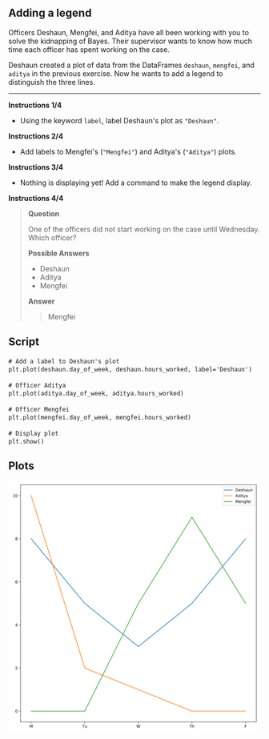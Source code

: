 ## Adding a legend

Officers Deshaun, Mengfei, and Aditya have all been working with you to solve the kidnapping of Bayes. Their supervisor wants to know how much time each officer has spent working on the case.

Deshaun created a plot of data from the DataFrames `deshaun`, `mengfei`, and `aditya` in the previous exercise. Now he wants to add a legend to distinguish the three lines.

<hr>

**Instructions 1/4**
* Using the keyword `label`, label Deshaun's plot as `"Deshaun"`.

**Instructions 2/4**
* Add labels to Mengfei's (`"Mengfei"`) and Aditya's (`"Aditya"`) plots.

**Instructions 3/4**
* Nothing is displaying yet! Add a command to make the legend display.

**Instructions 4/4**
> **Question**
>
> One of the officers did not start working on the case until Wednesday. Which officer?
>
> **Possible Answers**
> * Deshaun
> * Aditya
> * Mengfei
>
> **Answer**
> > Mengfei

## Script
```
# Add a label to Deshaun's plot
plt.plot(deshaun.day_of_week, deshaun.hours_worked, label='Deshaun')

# Officer Aditya
plt.plot(aditya.day_of_week, aditya.hours_worked)

# Officer Mengfei
plt.plot(mengfei.day_of_week, mengfei.hours_worked)

# Display plot
plt.show()
```

## Plots
![img](index.svg)